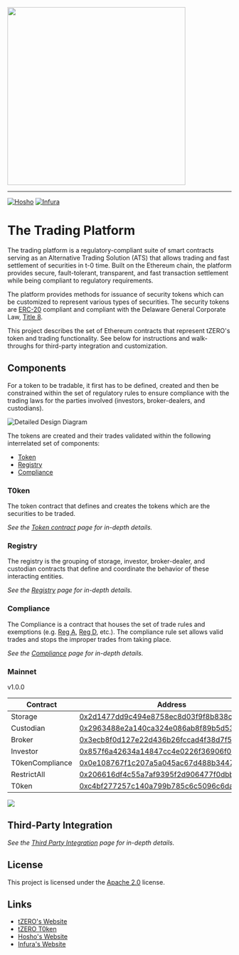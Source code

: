 [<img src="https://storage.googleapis.com/media.tzero.com/t0ken/logo.png" width="400px" />](https://www.tzero.com/)

---

[![Hosho](https://storage.googleapis.com/media.tzero.com/t0ken/HoshoSecured_Emblem_Gray.png)](https://hosho.io/)
[![Infura](https://storage.googleapis.com/media.tzero.com/t0ken/infura_lockup_black.png)](https://infura.io/)


# The Trading Platform
The trading platform is a regulatory-compliant suite of smart contracts serving as an Alternative Trading Solution (ATS)
that allows trading and fast settlement of securities in t-0 time. Built on the Ethereum chain, the platform provides
secure, fault-tolerant, transparent, and fast transaction settlement while being compliant to regulatory requirements.

The platform provides methods for issuance of security tokens which can be customized to represent various types of
securities. The security tokens are [ERC-20][erc-20] compliant and compliant with the Delaware General Corporate Law,
[Title 8][Title 8].

This project describes the set of Ethereum contracts that represent tZERO's token and trading functionality. See below
for instructions and walk-throughs for third-party integration and customization.

## Components
For a token to be tradable, it first has to be defined, created and then be constrained within the set of regulatory
rules to ensure compliance with the trading laws for the parties involved (investors, broker-dealers, and custodians).

![Detailed Design Diagram][uml-overall]

The tokens are created and their trades validated within the following interrelated set of components:
 - [Token](docs/design/token.md)
 - [Registry](docs/design/registry.md)
 - [Compliance](docs/design/compliance.md)

### T0ken
The token contract that defines and creates the tokens which are the securities to be traded.

*See the [Token contract](docs/design/token.md) page for in-depth details.*

### Registry
The registry is the grouping of storage, investor, broker-dealer, and custodian contracts that define and coordinate
the behavior of these interacting entities.

*See the [Registry](docs/design/registry.md) page for in-depth details.*

### Compliance
The Compliance is a contract that houses the set of trade rules and exemptions (e.g. [Reg A][reg-a], [Reg D][reg-d],
etc.). The compliance rule set allows valid trades and stops the improper trades from taking place.

*See the [Compliance](docs/design/compliance.md) page for in-depth details.*

### Mainnet
v1.0.0

|  Contract       | Address                                                                                                               |
|-----------------|-----------------------------------------------------------------------------------------------------------------------|
| Storage         | [0x2d1477dd9c494e8758ec8d03f9f8b838ce394414](https://etherscan.io/address/0x2d1477dd9c494e8758ec8d03f9f8b838ce394414) |
| Custodian       | [0x2963488e2a140ca324e086ab8f89b5d533f1081d](https://etherscan.io/address/0x2963488e2a140ca324e086ab8f89b5d533f1081d) |
| Broker          | [0x3ecb8f0d127e22d436b26fccad4f38d7f5b91ee9](https://etherscan.io/address/0x3ecb8f0d127e22d436b26fccad4f38d7f5b91ee9) |
| Investor        | [0x857f6a42634a14847cc4e0226f36906f0a77cee3](https://etherscan.io/address/0x857f6a42634a14847cc4e0226f36906f0a77cee3) |
| T0kenCompliance | [0x0e108767f1c207a5a045ac67d488b3447e7e0eae](https://etherscan.io/address/0x0e108767f1c207a5a045ac67d488b3447e7e0eae) |
| RestrictAll     | [0x206616df4c55a7af9395f2d906477f0dbb45369a](https://etherscan.io/address/0x206616df4c55a7af9395f2d906477f0dbb45369a) |
| T0ken           | [0xc4bf277257c140a799b785c6c5096c6da7ef6a62](https://etherscan.io/address/0xc4bf277257c140a799b785c6c5096c6da7ef6a62) |

[<img src="https://storage.googleapis.com/media.tzero.com/t0ken/t0ken.png" />](https://etherscan.io/address/0xc4bf277257c140a799b785c6c5096c6da7ef6a62#)

## Third-Party Integration
*See the [Third Party Integration](./docs/design/third-party-integration.md) page for in-depth details.*

## License
This project is licensed under the [Apache 2.0][apache 2.0] license.

## Links
 - [tZERO's Website](https://www.tzero.com/)
 - [tZERO T0ken](https://etherscan.io/token/0xc4bf277257c140a799b785c6c5096c6da7ef6a62)
 - [Hosho's Website](https://hosho.io/)
 - [Infura's Website](https://infura.io/)


[erc-20]: //theethereum.wiki/w/index.php/ERC20_Token_Standard
[T-plus-N]: //www.investopedia.com/terms/t/tplus1.asp
[Title 8]: //legis.delaware.gov/json/BillDetail/GenerateHtmlDocument?legislationId=25730&legislationTypeId=1&docTypeId=2&legislationName=SB69
[reg-a]: //www.sec.gov/smallbusiness/exemptofferings/rega
[reg-d]: //www.sec.gov/fast-answers/answers-regdhtm.html
[apache 2.0]: //www.apache.org/licenses/LICENSE-2.0.html
[uml-overall]: http://www.plantuml.com/plantuml/png/NL4zJyGm3DtzAwpRKo5cX4wq3AmzDiHWYAbEf0dA1z89yTzntOPUkzdlu-MvFQPCCPVHWQLCRvGOUnxEASSB_W3Yooc7I0E_JdDRKWxsJ5wtXnW-ENPCZgC2J_wRHI3BBomsl3C6_sqRzDg-8MeC87n46XaV-zRStinrdiNafmV01ylOXl7BIV8xptHV7AULFiWjnP64NL2fmonhcaOR2ztLuQIs9G6DkQ_e7kfsa8P1_MfwWhRSGcjJMCShyP6zbT_m1m00

